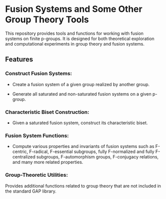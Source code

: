 # Fusion Systems and Some Other Group Theory Tools

This repository provides tools and functions for working with fusion systems on finite p-groups. It is designed for both theoretical exploration and computational experiments in group theory and fusion systems.

## Features

### Construct Fusion Systems:

- Create a fusion system of a given group realized by another group.

- Generate all saturated and non-saturated fusion systems on a given p-group.

### Characteristic Biset Construction:

- Given a saturated fusion system, construct its characteristic biset.

### Fusion System Functions:

- Compute various properties and invariants of fusion systems such as F-centric, F-radical, F-essential subgroups, fully F-normalized and fully F-centralized subgroups, F-automorphism groups, F-conjugacy relations, and many more related properties.

### Group-Theoretic Utilities:

Provides additional functions related to group theory that are not included in the standard GAP library.

